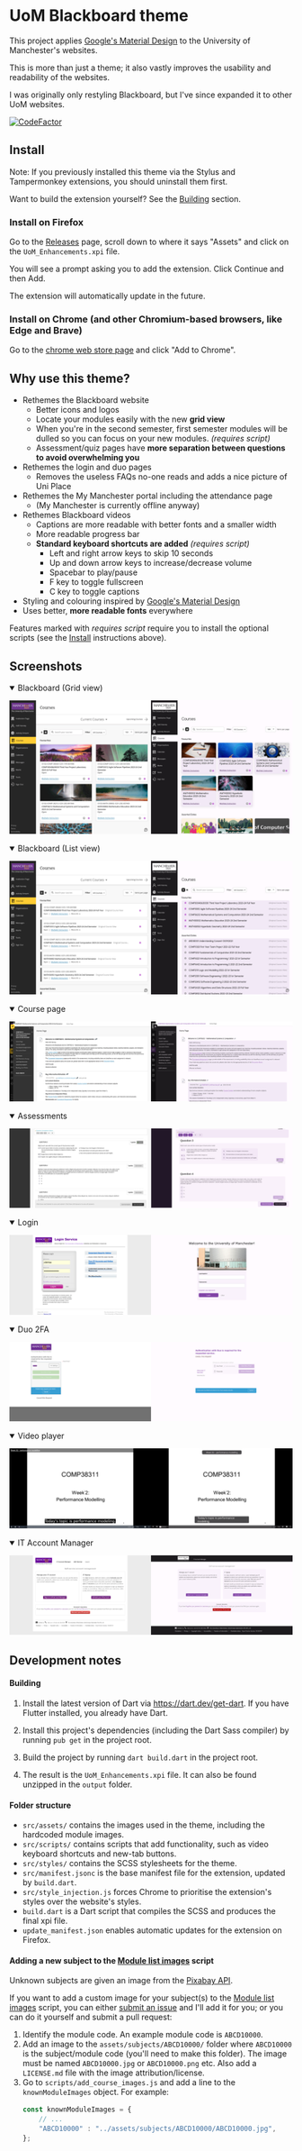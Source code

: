 # UoM Blackboard theme

This project applies [Google's Material Design](https://m3.material.io/) to
the University of Manchester's websites.

This is more than just a theme; it also vastly improves the usability
and readability of the websites.

I was originally only restyling Blackboard, but I've since expanded it to
other UoM websites.

[![CodeFactor](https://www.codefactor.io/repository/github/adil192/blackboardtheme/badge)](https://www.codefactor.io/repository/github/adil192/blackboardtheme)

## Install

Note: If you previously installed this theme via the Stylus and Tampermonkey extensions, you should uninstall them first.

Want to build the extension yourself? See the [Building](#building) section.

### Install on Firefox

Go to the [Releases](https://github.com/adil192/BlackboardTheme/releases) page,
scroll down to where it says "Assets" and click on the `UoM_Enhancements.xpi` file.

You will see a prompt asking you to add the extension. Click Continue and then Add.

The extension will automatically update in the future.

### Install on Chrome (and other Chromium-based browsers, like Edge and Brave)

Go to the
[chrome web store page](https://chromewebstore.google.com/detail/uom-enhancements/igcbpelbigppckbhkmjfmjhgepoblfkn)
and click "Add to Chrome".

## Why use this theme?

- Rethemes the Blackboard website
    - Better icons and logos
    - Locate your modules easily with the new **grid view**
    - When you're in the second semester, first semester modules will be dulled so you can focus on your new modules. *(requires script)*
    - Assessment/quiz pages have **more separation between questions to avoid overwhelming you**
- Rethemes the login and duo pages
    - Removes the useless FAQs no-one reads and adds a nice picture of Uni Place
- Rethemes the My Manchester portal including the attendance page
    - (My Manchester is currently offline anyway)
- Rethemes Blackboard videos
   - Captions are more readable with better fonts and a smaller width
   - More readable progress bar
   - **Standard keyboard shortcuts are added** *(requires script)*
      - Left and right arrow keys to skip 10 seconds
      - Up and down arrow keys to increase/decrease volume
      - Spacebar to play/pause
      - F key to toggle fullscreen
      - C key to toggle captions
- Styling and colouring inspired by [Google's Material Design](https://m3.material.io/)
- Uses better, **more readable fonts** everywhere

Features marked with *requires script* require you to install the optional scripts (see the [Install](https://github.com/adil192/BlackboardTheme#install) instructions above).

## Screenshots

<details open>
<summary>Blackboard (Grid view)</summary>

![Blackboard](screenshots/blackboard-grid.png)
</details>
<details open>
<summary>Blackboard (List view)</summary>

![Blackboard](screenshots/blackboard-list.png)
</details>
<details open>
<summary>Course page</summary>

![Course page](screenshots/course.png)
</details>
<details open>
<summary>Assessments</summary>

![Assessments](screenshots/quiz.png)
</details>
<details open>
<summary>Login</summary>

![Login](screenshots/login.png)
</details>
<details open>
<summary>Duo 2FA</summary>

![Duo 2FA](screenshots/duo.png)
</details>
<details open>
<summary>Video player</summary>

![Video player](screenshots/video.png)
</details>
<details open>
<summary>IT Account Manager</summary>

![IT Account Manager](screenshots/iam.png)
</details>

## Development notes

#### Building

1. Install the latest version of Dart via https://dart.dev/get-dart. If you have Flutter installed, you already have Dart. 

2. Install this project's dependencies (including the Dart Sass compiler) by running `pub get` in the project root.

3. Build the project by running `dart build.dart` in the project root.

4. The result is the `UoM_Enhancements.xpi` file. It can also be found unzipped in the `output` folder.

#### Folder structure

- `src/assets/` contains the images used in the theme, including the hardcoded module images.
- `src/scripts/` contains scripts that add functionality, such as video keyboard shortcuts and new-tab buttons.
- `src/styles/` contains the SCSS stylesheets for the theme.
- `src/manifest.jsonc` is the base manifest file for the extension, updated by `build.dart`.
- `src/style_injection.js` forces Chrome to prioritise the extension's styles over the website's styles.
- `build.dart` is a Dart script that compiles the SCSS and produces the final xpi file.
- `update_manifest.json` enables automatic updates for the extension on Firefox.

#### Adding a new subject to the [Module list images](https://greasyfork.org/en/scripts/479199-uom-blackboard-add-course-images) script

Unknown subjects are given an image from the [Pixabay API](https://pixabay.com/api/docs/).

If you want to add a custom image for your subject(s) to the
[Module list images](https://greasyfork.org/en/scripts/479199-uom-blackboard-add-course-images)
script, you can either
[submit an issue](https://github.com/adil192/BlackboardTheme/issues/new)
and I'll add it for you;
or you can do it yourself and submit a pull request:

1. Identify the module code. An example module code is `ABCD10000`.
2. Add an image to the `assets/subjects/ABCD10000/` folder where `ABCD10000` is the subject/module code (you'll need to make this folder). The image must be named `ABCD10000.jpg` or `ABCD10000.png` etc. Also add a `LICENSE.md` file with the image attribution/license.
3. Go to `scripts/add_course_images.js` and add a line to the `knownModuleImages` object. For example:
    ```js
    const knownModuleImages = {
        // ...
        "ABCD10000" : "../assets/subjects/ABCD10000/ABCD10000.jpg",
    };
    ```
